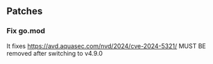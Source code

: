 ## Patches

### Fix go.mod

It fixes https://avd.aquasec.com/nvd/2024/cve-2024-5321/
MUST BE removed after switching to v4.9.0
